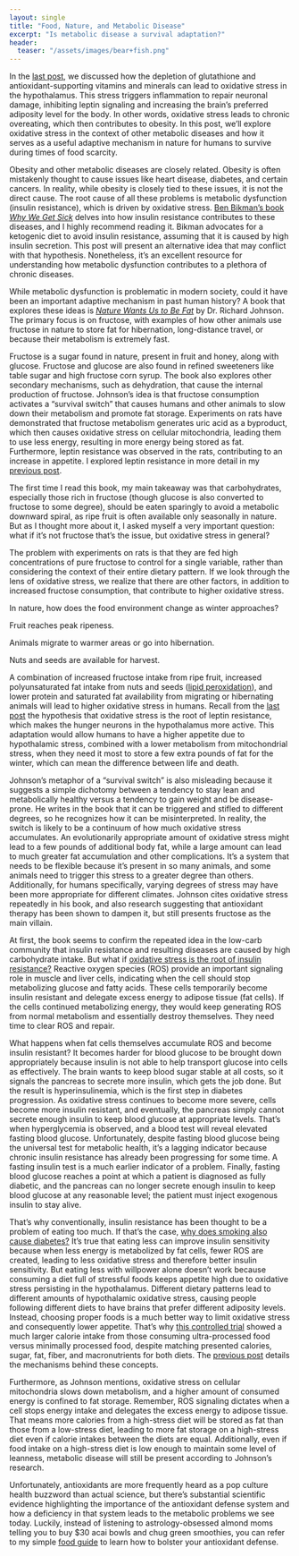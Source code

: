 ```yaml
---
layout: single
title: "Food, Nature, and Metabolic Disease"
excerpt: "Is metabolic disease a survival adaptation?"
header:
  teaser: "/assets/images/bear+fish.png"
---
```


In the [last post](https://stopbigfood.com/2024/04/18/is-oxidative-stress-the-root-cause-of-obesity), we discussed how the depletion of glutathione and antioxidant-supporting vitamins and minerals can lead to oxidative stress in the hypothalamus. This stress triggers inflammation to repair neuronal damage, inhibiting leptin signaling and increasing the brain’s preferred adiposity level for the body. In other words, oxidative stress leads to chronic overeating, which then contributes to obesity. In this post, we’ll explore oxidative stress in the context of other metabolic diseases and how it serves as a useful adaptive mechanism in nature for humans to survive during times of food scarcity.

Obesity and other metabolic diseases are closely related. Obesity is often mistakenly thought to cause issues like heart disease, diabetes, and certain cancers. In reality, while obesity is closely tied to these issues, it is not the direct cause. The root cause of all these problems is metabolic dysfunction (insulin resistance), which is driven by oxidative stress. [Ben Bikman’s book _Why We Get Sick_](https://a.co/d/bs0ZlJv) delves into how insulin resistance contributes to these diseases, and I highly recommend reading it. Bikman advocates for a ketogenic diet to avoid insulin resistance, assuming that it is caused by high insulin secretion. This post will present an alternative idea that may conflict with that hypothesis. Nonetheless, it’s an excellent resource for understanding how metabolic dysfunction contributes to a plethora of chronic diseases.

While metabolic dysfunction is problematic in modern society, could it have been an important adaptive mechanism in past human history? A book that explores these ideas is [_Nature Wants Us to Be Fat_](https://a.co/d/6gOa9j3) by Dr. Richard Johnson. The primary focus is on fructose, with examples of how other animals use fructose in nature to store fat for hibernation, long-distance travel, or because their metabolism is extremely fast.

Fructose is a sugar found in nature, present in fruit and honey, along with glucose. Fructose and glucose are also found in refined sweeteners like table sugar and high fructose corn syrup. The book also explores other secondary mechanisms, such as dehydration, that cause the internal production of fructose. Johnson’s idea is that fructose consumption activates a “survival switch” that causes humans and other animals to slow down their metabolism and promote fat storage. Experiments on rats have demonstrated that fructose metabolism generates uric acid as a byproduct, which then causes oxidative stress on cellular mitochondria, leading them to use less energy, resulting in more energy being stored as fat. Furthermore, leptin resistance was observed in the rats, contributing to an increase in appetite. I explored leptin resistance in more detail in my [previous post](https://stopbigfood.com/2024/04/18/is-oxidative-stress-the-root-cause-of-obesity).

The first time I read this book, my main takeaway was that carbohydrates, especially those rich in fructose (though glucose is also converted to fructose to some degree), should be eaten sparingly to avoid a metabolic downward spiral, as ripe fruit is often available only seasonally in nature. But as I thought more about it, I asked myself a very important question: what if it’s not fructose that’s the issue, but oxidative stress in general?

The problem with experiments on rats is that they are fed high concentrations of pure fructose to control for a single variable, rather than considering the context of their entire dietary pattern. If we look through the lens of oxidative stress, we realize that there are other factors, in addition to increased fructose consumption, that contribute to higher oxidative stress.

In nature, how does the food environment change as winter approaches?

Fruit reaches peak ripeness.

Animals migrate to warmer areas or go into hibernation.

Nuts and seeds are available for harvest.

A combination of increased fructose intake from ripe fruit, increased polyunsaturated fat intake from nuts and seeds ([lipid peroxidation](https://en.wikipedia.org//wiki/Lipid_peroxidation)), and lower protein and saturated fat availability from migrating or hibernating animals will lead to higher oxidative stress in humans. Recall from the [last post](https://stopbigfood.com/2024/04/18/is-oxidative-stress-the-root-cause-of-obesity) the hypothesis that oxidative stress is the root of leptin resistance, which makes the hunger neurons in the hypothalamus more active. This adaptation would allow humans to have a higher appetite due to hypothalamic stress, combined with a lower metabolism from mitochondrial stress, when they need it most to store a few extra pounds of fat for the winter, which can mean the difference between life and death.

Johnson’s metaphor of a “survival switch” is also misleading because it suggests a simple dichotomy between a tendency to stay lean and metabolically healthy versus a tendency to gain weight and be disease-prone. He writes in the book that it can be triggered and stifled to different degrees, so he recognizes how it can be misinterpreted. In reality, the switch is likely to be a continuum of how much oxidative stress accumulates. An evolutionarily appropriate amount of oxidative stress might lead to a few pounds of additional body fat, while a large amount can lead to much greater fat accumulation and other complications. It’s a system that needs to be flexible because it’s present in so many animals, and some animals need to trigger this stress to a greater degree than others. Additionally, for humans specifically, varying degrees of stress may have been more appropriate for different climates. Johnson cites oxidative stress repeatedly in his book, and also research suggesting that antioxidant therapy has been shown to dampen it, but still presents fructose as the main villain.

At first, the book seems to confirm the repeated idea in the low-carb community that insulin resistance and resulting diseases are caused by high carbohydrate intake. But what if [oxidative stress is the root of insulin resistance?](https://www.ahajournals.org/doi/10.1161/01.ATV.0000122852.22604.78#d3e654) Reactive oxygen species (ROS) provide an important signaling role in muscle and liver cells, indicating when the cell should stop metabolizing glucose and fatty acids. These cells temporarily become insulin resistant and delegate excess energy to adipose tissue (fat cells). If the cells continued metabolizing energy, they would keep generating ROS from normal metabolism and essentially destroy themselves. They need time to clear ROS and repair.

What happens when fat cells themselves accumulate ROS and become insulin resistant? It becomes harder for blood glucose to be brought down appropriately because insulin is not able to help transport glucose into cells as effectively. The brain wants to keep blood sugar stable at all costs, so it signals the pancreas to secrete more insulin, which gets the job done. But the result is hyperinsulinemia, which is the first step in diabetes progression. As oxidative stress continues to become more severe, cells become more insulin resistant, and eventually, the pancreas simply cannot secrete enough insulin to keep blood glucose at appropriate levels. That’s when hyperglycemia is observed, and a blood test will reveal elevated fasting blood glucose. Unfortunately, despite fasting blood glucose being the universal test for metabolic health, it’s a lagging indicator because chronic insulin resistance has already been progressing for some time. A fasting insulin test is a much earlier indicator of a problem. Finally, fasting blood glucose reaches a point at which a patient is diagnosed as fully diabetic, and the pancreas can no longer secrete enough insulin to keep blood glucose at any reasonable level; the patient must inject exogenous insulin to stay alive.

That’s why conventionally, insulin resistance has been thought to be a problem of eating too much. If that’s the case, [why does smoking also cause diabetes?](https://www.cdc.gov/tobacco/campaign/tips/diseases/diabetes.html) It’s true that eating less can improve insulin sensitivity because when less energy is metabolized by fat cells, fewer ROS are created, leading to less oxidative stress and therefore better insulin sensitivity. But eating less with willpower alone doesn’t work because consuming a diet full of stressful foods keeps appetite high due to oxidative stress persisting in the hypothalamus. Different dietary patterns lead to different amounts of hypothalamic oxidative stress, causing people following different diets to have brains that prefer different adiposity levels. Instead, choosing proper foods is a much better way to limit oxidative stress and consequently lower appetite. That’s why [this controlled trial](https://www.sciencedirect.com/science/article/pii/S1550413119302487?via%3Dihub) showed a much larger calorie intake from those consuming ultra-processed food versus minimally processed food, despite matching presented calories, sugar, fat, fiber, and macronutrients for both diets. The [previous post](https://stopbigfood.com/2024/04/18/is-oxidative-stress-the-root-cause-of-obesity) details the mechanisms behind these concepts.

Furthermore, as Johnson mentions, oxidative stress on cellular mitochondria slows down metabolism, and a higher amount of consumed energy is confined to fat storage. Remember, ROS signaling dictates when a cell stops energy intake and delegates the excess energy to adipose tissue. That means more calories from a high-stress diet will be stored as fat than those from a low-stress diet, leading to more fat storage on a high-stress diet even if calorie intakes between the diets are equal. Additionally, even if food intake on a high-stress diet is low enough to maintain some level of leanness, metabolic disease will still be present according to Johnson’s research.

Unfortunately, antioxidants are more frequently heard as a pop culture health buzzword than actual science, but there’s substantial scientific evidence highlighting the importance of the antioxidant defense system and how a deficiency in that system leads to the metabolic problems we see today. Luckily, instead of listening to astrology-obsessed almond moms telling you to buy $30 acai bowls and chug green smoothies, you can refer to my simple [food guide](https://www.stopbigfood.com/food-guide) to learn how to bolster your antioxidant defense.
